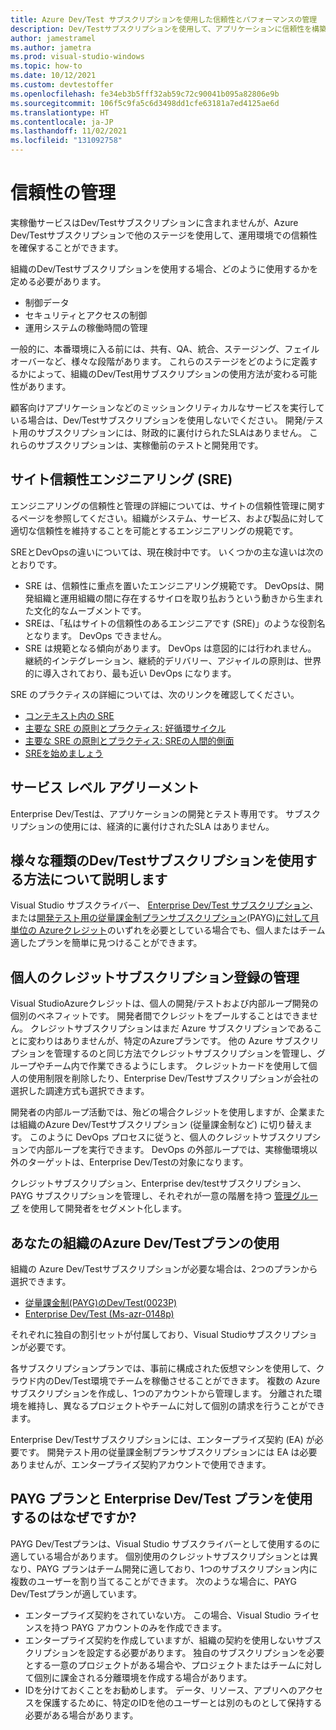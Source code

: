 ```yaml
---
title: Azure Dev/Test サブスクリプションを使用した信頼性とパフォーマンスの管理
description: Dev/Testサブスクリプションを使用して、アプリケーションに信頼性を構築します。
author: jamestramel
ms.author: jametra
ms.prod: visual-studio-windows
ms.topic: how-to
ms.date: 10/12/2021
ms.custom: devtestoffer
ms.openlocfilehash: fe34eb3b5fff32ab59c72c90041b095a82806e9b
ms.sourcegitcommit: 106f5c9fa5c6d3498dd1cfe63181a7ed4125ae6d
ms.translationtype: HT
ms.contentlocale: ja-JP
ms.lasthandoff: 11/02/2021
ms.locfileid: "131092758"
---
```

# <a name="reliability-management"></a>信頼性の管理  

実稼働サービスはDev/Testサブスクリプションに含まれませんが、Azure Dev/Testサブスクリプションで他のステージを使用して、運用環境での信頼性を確保することができます。  

組織のDev/Testサブスクリプションを使用する場合、どのように使用するかを定める必要があります。  

- 制御データ  
- セキュリティとアクセスの制御  
- 運用システムの稼働時間の管理  

一般的に、本番環境に入る前には、共有、QA、統合、ステージング、フェイルオーバーなど、様々な段階があります。 これらのステージをどのように定義するかによって、組織のDev/Test用サブスクリプションの使用方法が変わる可能性があります。  

顧客向けアプリケーションなどのミッションクリティカルなサービスを実行している場合は、Dev/Testサブスクリプションを使用しないでください。 開発/テスト用のサブスクリプションには、財政的に裏付けられたSLAはありません。 これらのサブスクリプションは、実稼働前のテストと開発用です。  

## <a name="site-reliability-engineering-sre"></a>サイト信頼性エンジニアリング (SRE)  

エンジニアリングの信頼性と管理の詳細については、サイトの信頼性管理に関するページを参照してください。組織がシステム、サービス、および製品に対して適切な信頼性を維持することを可能とするエンジニアリングの規範です。  

SREとDevOpsの違いについては、現在検討中です。 いくつかの主な違いは次のとおりです。  

- SRE は、信頼性に重点を置いたエンジニアリング規範です。 DevOpsは、開発組織と運用組織の間に存在するサイロを取り払おうという動きから生まれた文化的なムーブメントです。  
- SREは、「私はサイトの信頼性のあるエンジニアです (SRE)」のような役割名となります。 DevOps できません。  
- SRE は規範となる傾向があります。 DevOps は意図的には行われません。 継続的インテグレーション、継続的デリバリー、アジャイルの原則は、世界的に導入されており、最も近い DevOps になります。  

SRE のプラクティスの詳細については、次のリンクを確認してください。  

- [コンテキスト内の SRE](/learn/modules/intro-to-site-reliability-engineering/3-sre-in-context.md)  
- [主要な SRE の原則とプラクティス: 好循環サイクル](/learn/modules/intro-to-site-reliability-engineering/4-key-principles-1-virtuous-cycles.md)  
- [主要な SRE の原則とプラクティス: SREの人間的側面](/learn/modules/intro-to-site-reliability-engineering/5-key-principles-2-human-side-of-sre.md)  
- [SREを始めましょう](/learn/modules/intro-to-site-reliability-engineering/6-getting-started.md)  

## <a name="service-level-agreements"></a>サービス レベル アグリーメント  

Enterprise Dev/Testは、アプリケーションの開発とテスト専用です。 サブスクリプションの使用には、経済的に裏付けされたSLA はありません。  

## <a name="learn-to-use-different-types-of-devtest-subscriptions"></a>様々な種類のDev/Testサブスクリプションを使用する方法について説明します  

Visual Studio サブスクライバー、 [Enterprise Dev/Test サブスクリプション](https://azure.microsoft.com/offers/ms-azr-0148p/)、または[開発テスト用の従量課金制プランサブスクリプション](https://azure.microsoft.com/offers/ms-azr-0023p/)(PAYG)[に対して月単位の Azureクレジット](https://azure.microsoft.com/pricing/member-offers/msdn-benefits-details/)のいずれを必要としている場合でも、個人またはチーム適したプランを簡単に見つけることができます。  

## <a name="managing-individual-credit-subscriptions"></a>個人のクレジットサブスクリプション登録の管理  

Visual StudioAzureクレジットは、個人の開発/テストおよび内部ループ開発の個別のベネフィットです。 開発者間でクレジットをプールすることはできません。 クレジットサブスクリプションはまだ Azure サブスクリプションであることに変わりはありませんが、特定のAzureプランです。 他の Azure サブスクリプションを管理するのと同じ方法でクレジットサブスクリプションを管理し、グループやチーム内で作業できるようにします。 クレジットカードを使用して個人の使用制限を削除したり、Enterprise Dev/Testサブスクリプションが会社の選択した調達方式も選択できます。  

開発者の内部ループ活動では、殆どの場合クレジットを使用しますが、企業または組織のAzure Dev/Testサブスクリプション (従量課金制など) に切り替えます。 このように DevOps プロセスに従うと、個人のクレジットサブスクリプションで内部ループを実行できます。 DevOps の外部ループでは、実稼働環境以外のターゲットは、Enterprise Dev/Testの対象になります。  

クレジットサブスクリプション、Enterprise dev/testサブスクリプション、PAYG サブスクリプションを管理し、それぞれが一意の階層を持つ [管理グループ](../../governance/management-groups/how-to/protect-resource-hierarchy.md) を使用して開発者をセグメント化します。  

## <a name="using-your-organization-azure-devtest-offers"></a>あなたの組織のAzure Dev/Testプランの使用  

組織の Azure Dev/Testサブスクリプションが必要な場合は、2つのプランから選択できます。  

- [従量課金制(PAYG)のDev/Test(0023P)](https://azure.microsoft.com/offers/ms-azr-0023p/-)  
- [Enterprise Dev/Test (Ms-azr-0148p)](https://azure.microsoft.com/offers/ms-azr-0148p/)  

それぞれに独自の割引セットが付属しており、Visual Studioサブスクリプションが必要です。  

各サブスクリプションプランでは、事前に構成された仮想マシンを使用して、クラウド内のDev/Test環境でチームを稼働させることができます。 複数の Azure サブスクリプションを作成し、1つのアカウントから管理します。 分離された環境を維持し、異なるプロジェクトやチームに対して個別の請求を行うことができます。  

Enterprise Dev/Testサブスクリプションには、エンタープライズ契約 (EA) が必要です。 開発テスト用の従量課金制プランサブスクリプションには EA は必要ありませんが、エンタープライズ契約アカウントで使用できます。  

## <a name="why-would-i-use-payg-offers-vs-enterprise-devtest-offers"></a>PAYG プランと Enterprise Dev/Test プランを使用するのはなぜですか?  

PAYG Dev/Testプランは、Visual Studio サブスクライバーとして使用するのに適している場合があります。 個別使用のクレジットサブスクリプションとは異なり、PAYG プランはチーム開発に適しており、1つのサブスクリプション内に複数のユーザーを割り当てることができます。 次のような場合に、PAYG Dev/Testプランが適しています。  

- エンタープライズ契約をされていない方。 この場合、Visual Studio ライセンスを持つ PAYG アカウントのみを作成できます。  
- エンタープライズ契約を作成していますが、組織の契約を使用しないサブスクリプションを設定する必要があります。 独自のサブスクリプションを必要とする一意のプロジェクトがある場合や、プロジェクトまたはチームに対して個別に課金される分離環境を作成する場合があります。  
- IDを分けておくことをお勧めします。 データ、リソース、アプリへのアクセスを保護するために、特定のIDを他のユーザーとは別のものとして保持する必要がある場合があります。  
